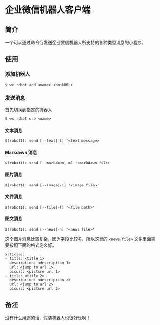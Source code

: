 # 企业微信机器人客户端

## 简介

一个可以通过命令行发送企业微信机器人所支持的各种类型消息的小程序。

## 使用

### 添加机器人

```
$ wx robot add <name> <hookURL>
```

### 发送消息

首先切换到指定的机器人

```
$ wx robot use <name>
```

#### 文本消息

```
$(robot1): send [--text|-t] '<text message>'
```
#### Markdown 消息

```
$(robot1): send [--markdown|-m] '<markdown file>'
```

#### 图片消息

```
$(robot1): send [--image|-i] '<image file>'
```

#### 文件消息

```
$(robot1): send [--file|-f] '<file path>'
```

#### 图文消息

```
$(robot1): send [--news|-n] '<news file>'
```

这个图片消息比较复杂，因为字段比较多，所以这里的 `<news file>` 文件里面需要按照下面的格式定义好。

```
articles:
- title: <title 1>
  description: <description 1>
  url: <jump to url 1>
  picurl: <picture url 1>
- title: <title 2>
  description: <description 2>
  url: <jump to url 2>
  picurl: <picture url 2>
```

## 备注

没有什么用途的话，假装机器人也很好玩啊！